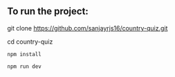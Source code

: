## To run the project:

git clone https://github.com/sanjayrjs16/country-quiz.git

cd country-quiz

```
npm install

npm run dev
```
